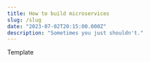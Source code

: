```yaml
---
title: How to build microservices
slug: /slug
date: "2023-07-02T20:15:00.000Z"
description: "Sometimes you just shouldn't."
---
```


Template
